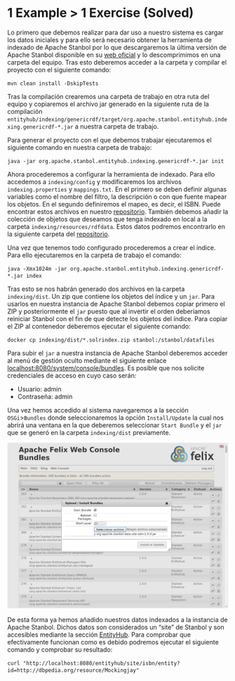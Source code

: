 # 1 Example > 1 Exercise (Solved) 

Lo primero que debemos realizar para dar uso a nuestro sistema es cargar los datos iniciales y para ello será necesario obtener la herramienta de indexado de Apache Stanbol por lo que descargaremos la última versión de Apache Stanbol disponible en su [web oficial](https://stanbol.apache.org/downloads/) y lo descomprimimos en una carpeta del equipo. Tras esto deberemos acceder a la carpeta y compilar el proyecto con el siguiente comando:

```
mvn clean install -DskipTests
```
Tras la compilación crearemos una carpeta de trabajo en otra ruta del equipo y copiaremos el archivo jar generado en la siguiente ruta de la compilación `entityhub/indexing/genericrdf/target/org.apache.stanbol.entityhub.indexing.genericrdf-*.jar` a nuestra carpeta de trabajo.

Para generar el proyecto con el que debemos trabajar ejecutaremos el siguiente comando en nuestra carpeta de trabajo:

```
java -jar org.apache.stanbol.entityhub.indexing.genericrdf-*.jar init
```
Ahora procederemos a configurar la herramienta de indexado. Para ello accedemos a `indexing/config` y modificaremos los archivos `indexing.properties` y `mappings.txt`. En el primero se deben definir algunas variables como el nombre del filtro, la descripción o con que fuente mapear los objetos. En el segundo definiremos el mapeo, es decir, el ISBN. Puede encontrar estos archivos en nuestro [repositorio](https://github.com/ManuelLR/apache-stanbol-example/tree/master/1_Example/1_Exercise/indexing-config). También debemos añadir la colección de objetos que deseamos que tenga indexado en local a la carpeta `indexing/resources/rdfdata`. Estos datos podremos encontrarlo en la siguiente carpeta del [repositorio](https://github.com/ManuelLR/apache-stanbol-example/tree/master/1_Example/1_Exercise/data). 

Una vez que tenemos todo configurado procederemos a crear el índice. Para ello ejecutaremos en la carpeta de trabajo el comando:

```
java -Xmx1024m -jar org.apache.stanbol.entityhub.indexing.genericrdf-*.jar index
```

Tras esto se nos habrán generado dos archivos en la carpeta `indexing/dist`. Un zip que contiene los objetos del índice y un `jar`. Para usarlos en nuestra instancia de Apache Stanbol debemos copiar primero el ZIP y posteriormente el `jar` puesto que al invertir el orden deberíamos reiniciar Stanbol con el fin de que detecte los objetos del índice. Para copiar el ZIP al contenedor deberemos ejecutar el siguiente comando:

```
docker cp indexing/dist/*.solrindex.zip stanbol:/stanbol/datafiles
```

Para subir el `jar` a nuestra instancia de Apache Stanbol deberemos acceder al menú de gestión oculto mediante el siguiente enlace [localhost:8080/system/console/bundles](http://localhost:8080/system/console/bundles). Es posible que nos solicite credenciales de acceso en cuyo caso serán:

+	Usuario: admin
+	Contraseña: admin

Una vez hemos accedido al sistema navegaremos a la sección `OSGi`>`Bundles` donde seleccionaremos la opción `Install/Update` la cual nos abrirá una ventana en la que deberemos seleccionar `Start Bundle` y el `jar` que se generó en la carpeta `indexing/dist` previamente. 

![alt text](img/1.png)

De esta forma ya hemos añadido nuestros datos indexados a la instancia de Apache Stanbol. Dichos datos son considerados un “site” de Stanbol y son accesibles mediante la sección [EntityHub](http://localhost:8080/entityhub). Para comprobar que efectivamente funcionan como es debido podremos ejecutar el siguiente comando y comprobar su resultado:

```
curl "http://localhost:8080/entityhub/site/isbn/entity?id=http://dbpedia.org/resource/Mockingjay"
```

